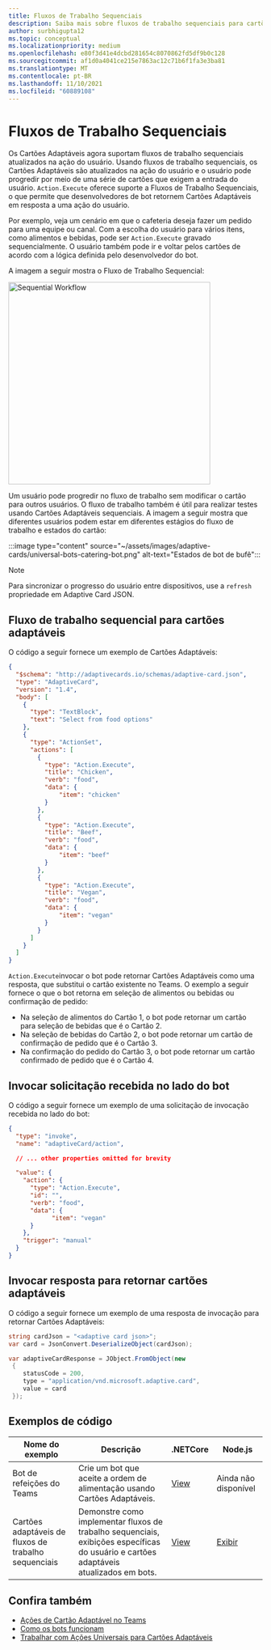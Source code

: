 ```yaml
---
title: Fluxos de Trabalho Sequenciais
description: Saiba mais sobre fluxos de trabalho sequenciais para cartões adaptáveis usando ações universais com exemplos de código
author: surbhigupta12
ms.topic: conceptual
ms.localizationpriority: medium
ms.openlocfilehash: e80f3d41e4dcbd281654c8070862fd5df9b0c128
ms.sourcegitcommit: af1d0a4041ce215e7863ac12c71b6f1fa3e3ba81
ms.translationtype: MT
ms.contentlocale: pt-BR
ms.lasthandoff: 11/10/2021
ms.locfileid: "60889108"
---
```

# <a name="sequential-workflows"></a>Fluxos de Trabalho Sequenciais

Os Cartões Adaptáveis agora suportam fluxos de trabalho sequenciais atualizados na ação do usuário. Usando fluxos de trabalho sequenciais, os Cartões Adaptáveis são atualizados na ação do usuário e o usuário pode progredir por meio de uma série de cartões que exigem a entrada do usuário. `Action.Execute` oferece suporte a Fluxos de Trabalho Sequenciais, o que permite que desenvolvedores de bot retornem Cartões Adaptáveis em resposta a uma ação do usuário.

Por exemplo, veja um cenário em que o cafeteria deseja fazer um pedido para uma equipe ou canal. Com a escolha do usuário para vários itens, como alimentos e bebidas, pode ser `Action.Execute` gravado sequencialmente. O usuário também pode ir e voltar pelos cartões de acordo com a lógica definida pelo desenvolvedor do bot. <br/>

A imagem a seguir mostra o Fluxo de Trabalho Sequencial:

<img src="~/assets/images/bots/sequentialWorkflow.gif" alt="Sequential Workflow" width="400"/>

Um usuário pode progredir no fluxo de trabalho sem modificar o cartão para outros usuários. O fluxo de trabalho também é útil para realizar testes usando Cartões Adaptáveis sequenciais. A imagem a seguir mostra que diferentes usuários podem estar em diferentes estágios do fluxo de trabalho e estados do cartão:

:::image type="content" source="~/assets/images/adaptive-cards/universal-bots-catering-bot.png" alt-text="Estados de bot de bufê":::

> [!NOTE]
> Para sincronizar o progresso do usuário entre dispositivos, use a `refresh` propriedade em Adaptive Card JSON.

## <a name="sequential-workflow-for-adaptive-cards"></a>Fluxo de trabalho sequencial para cartões adaptáveis

O código a seguir fornece um exemplo de Cartões Adaptáveis:

```JSON
{
  "$schema": "http://adaptivecards.io/schemas/adaptive-card.json",
  "type": "AdaptiveCard",
  "version": "1.4",
  "body": [
    {
      "type": "TextBlock",
      "text": "Select from food options"
    },
    { 
      "type": "ActionSet",
      "actions": [
        {
          "type": "Action.Execute",
          "title": "Chicken",
          "verb": "food",
          "data": {
              "item": "chicken"
          }
        },
        {
          "type": "Action.Execute",
          "title": "Beef",
          "verb": "food",
          "data": {
              "item": "beef"
          }
        },
        {
          "type": "Action.Execute",
          "title": "Vegan",
          "verb": "food",
          "data": {
              "item": "vegan"
          }
        }
      ]
    }
  ]
}
```

`Action.Execute`invocar o bot pode retornar Cartões Adaptáveis como uma resposta, que substitui o cartão existente no Teams.
O exemplo a seguir fornece o que o bot retorna em seleção de alimentos ou bebidas ou confirmação de pedido:

* Na seleção de alimentos do Cartão 1, o bot pode retornar um cartão para seleção de bebidas que é o Cartão 2.
* Na seleção de bebidas do Cartão 2, o bot pode retornar um cartão de confirmação de pedido que é o Cartão 3.
* Na confirmação do pedido do Cartão 3, o bot pode retornar um cartão confirmado de pedido que é o Cartão 4.

## <a name="invoke-request-received-on-bot-side"></a>Invocar solicitação recebida no lado do bot

O código a seguir fornece um exemplo de uma solicitação de invocação recebida no lado do bot:

```JSON
{ 
  "type": "invoke",
  "name": "adaptiveCard/action",

  // ... other properties omitted for brevity

  "value": { 
    "action": { 
      "type": "Action.Execute", 
      "id": "", 
      "verb": "food",
      "data": { 
            "item": "vegan"
      } 
    },
    "trigger": "manual" 
  }
}
```

## <a name="invoke-response-to-return-adaptive-cards"></a>Invocar resposta para retornar cartões adaptáveis

O código a seguir fornece um exemplo de uma resposta de invocação para retornar Cartões Adaptáveis:

```C#
string cardJson = "<adaptive card json>";
var card = JsonConvert.DeserializeObject(cardJson);

var adaptiveCardResponse = JObject.FromObject(new
 {
    statusCode = 200,
    type = "application/vnd.microsoft.adaptive.card",
    value = card
 });
```

## <a name="code-samples"></a>Exemplos de código

|Nome do exemplo | Descrição | .NETCore | Node.js |
|----------------|-----------------|--------------|--------------|
| Bot de refeições do Teams | Crie um bot que aceite a ordem de alimentação usando Cartões Adaptáveis. |[View](https://github.com/OfficeDev/Microsoft-Teams-Samples/tree/main/samples/bot-teams-catering/csharp)| Ainda não disponível |
| Cartões adaptáveis de fluxos de trabalho sequenciais | Demonstre como implementar fluxos de trabalho sequenciais, exibições específicas do usuário e cartões adaptáveis atualizados em bots. | [View](https://github.com/OfficeDev/Microsoft-Teams-Samples/tree/main/samples/bot-sequential-flow-adaptive-cards/csharp) | [Exibir](https://github.com/OfficeDev/Microsoft-Teams-Samples/tree/main/samples/bot-sequential-flow-adaptive-cards/nodejs) |


## <a name="see-also"></a>Confira também

* [Ações de Cartão Adaptável no Teams](~/task-modules-and-cards/cards/cards-actions.md#adaptive-cards-actions)
* [Como os bots funcionam](/azure/bot-service/bot-builder-basics?view=azure-bot-service-4.0&preserve-view=true)
* [Trabalhar com Ações Universais para Cartões Adaptáveis](Work-with-universal-actions-for-adaptive-cards.md)
